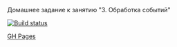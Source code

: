 Домашнее задание к занятию "3. Обработка событий"

[![Build status](https://ci.appveyor.com/api/projects/status/f3omrllewquaptgw?svg=true)](https://ci.appveyor.com/project/Dafery/ahj-homeworks-events)

[GH Pages](https://dafery.github.io/ahj-homeworks_events/)
